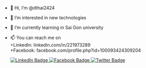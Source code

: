 - 👋 Hi, I’m @dthai2424
- 👀 I’m interested in new technologies
- 🌱 I’m currently learning in Sai Gon university
- 📫 You can reach me on <br>  +LinkedIn: linkedin.com/in/221973289 <br>  +Facebook: facebook.com/profile.php?id=100093424309204
   
   <div id="badges">
  <a href="[linkedin.com/in/221973289](https://www.linkedin.com/in/221973289/)">
    <img src="https://img.shields.io/badge/LinkedIn-blue?style=for-the-badge&logo=linkedin&logoColor=white" alt="LinkedIn Badge"/>
  </a>
  <a href="https://www.facebook.com/profile.php?id=100093424309204">
    <img src="http://i.imgur.com/P3YfQoD.png" alt="Facebook Badge"/>
  </a>
  <a href="(https://www.facebook.com/profile.php?id=100093424309204)">
    <img src="[https://img.shields.io/badge/Twitter-blue?style=for-the-badge&logo=twitter&logoColor=white](https://img.shields.io/badge/Facebook-1877F2?style=for-the-badge&logo=facebook&logoColor=white)" alt="Twitter Badge"/>
  </a>
</div>
